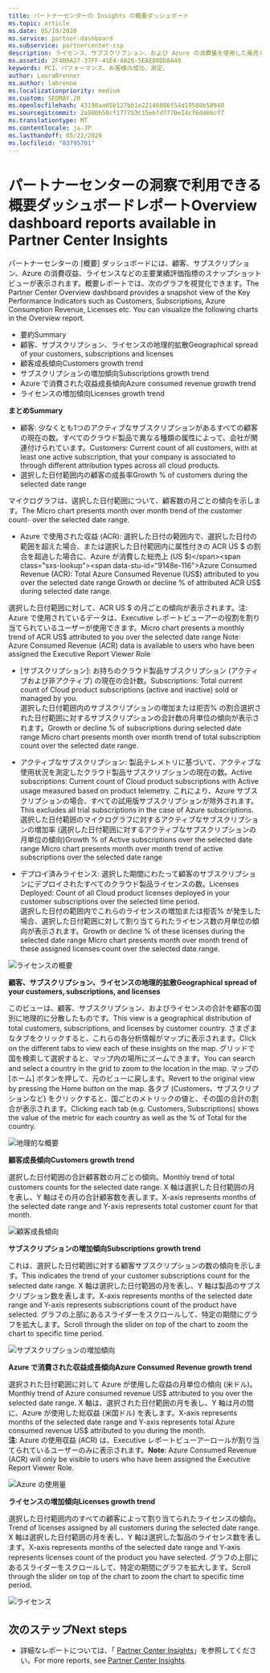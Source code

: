 ```yaml
---
title: パートナーセンターの Insights の概要ダッシュボード
ms.topic: article
ms.date: 05/19/2020
ms.service: partner-dashboard
ms.subservice: partnercenter-csp
description: ライセンス、サブスクリプション、および Azure の消費量を使用した販売とデプロイ、顧客の成長、および収益の増加に関するスナップショットをご覧ください。
ms.assetid: 2F4B9A27-37FF-41E4-8A26-5EAE88DD8A49
keywords: PCI、パフォーマンス、お客様の成功、測定、
author: LauraBrenner
ms.author: labrenne
ms.localizationpriority: medium
ms.custom: SEOMAY.20
ms.openlocfilehash: 43198aa65b127bb1e22146006f54d19588b58940
ms.sourcegitcommit: 2a980b50cf177753c15ebfd7770e14cf6d486cf7
ms.translationtype: MT
ms.contentlocale: ja-JP
ms.lasthandoff: 05/22/2020
ms.locfileid: "83795701"
---
```

# <a name="overview-dashboard-reports-available-in-partner-center-insights"></a><span data-ttu-id="9148e-104">パートナーセンターの洞察で利用できる概要ダッシュボードレポート</span><span class="sxs-lookup"><span data-stu-id="9148e-104">Overview dashboard reports available in Partner Center Insights</span></span>
 
<span data-ttu-id="9148e-105">パートナーセンターの [概要] ダッシュボードには、顧客、サブスクリプション、Azure の消費収益、ライセンスなどの主要業績評価指標のスナップショットビューが表示されます。概要レポートでは、次のグラフを視覚化できます。</span><span class="sxs-lookup"><span data-stu-id="9148e-105">The Partner Center Overview dashboard provides a snapshot view of the Key Performance Indicators such as Customers, Subscriptions, Azure Consumption Revenue, Licenses etc. You can visualize the following charts in the Overview report.</span></span> 

- <span data-ttu-id="9148e-106">要約</span><span class="sxs-lookup"><span data-stu-id="9148e-106">Summary</span></span>  
- <span data-ttu-id="9148e-107">顧客、サブスクリプション、ライセンスの地理的拡散</span><span class="sxs-lookup"><span data-stu-id="9148e-107">Geographical spread of your customers, subscriptions and licenses</span></span>  
- <span data-ttu-id="9148e-108">顧客成長傾向</span><span class="sxs-lookup"><span data-stu-id="9148e-108">Customers growth trend</span></span> 
- <span data-ttu-id="9148e-109">サブスクリプションの増加傾向</span><span class="sxs-lookup"><span data-stu-id="9148e-109">Subscriptions growth trend</span></span> 
- <span data-ttu-id="9148e-110">Azure で消費された収益成長傾向</span><span class="sxs-lookup"><span data-stu-id="9148e-110">Azure consumed revenue growth trend</span></span> 
- <span data-ttu-id="9148e-111">ライセンスの増加傾向</span><span class="sxs-lookup"><span data-stu-id="9148e-111">Licenses growth trend</span></span> 

<span data-ttu-id="9148e-112">**まとめ**</span><span class="sxs-lookup"><span data-stu-id="9148e-112">**Summary**</span></span>

- <span data-ttu-id="9148e-113">顧客: 少なくとも1つのアクティブなサブスクリプションがあるすべての顧客の現在の数。すべてのクラウド製品で異なる種類の属性によって、会社が関連付けられています。</span><span class="sxs-lookup"><span data-stu-id="9148e-113">Customers: Current count of all customers, with at least one active subscription, that your company is associated to through different attribution types across all cloud products.</span></span> 
- <span data-ttu-id="9148e-114">選択した日付範囲内の顧客の成長率</span><span class="sxs-lookup"><span data-stu-id="9148e-114">Growth % of customers during the selected date range</span></span> 

<span data-ttu-id="9148e-115">マイクログラフは、選択した日付範囲について、顧客数の月ごとの傾向を示します。</span><span class="sxs-lookup"><span data-stu-id="9148e-115">The Micro chart presents month over month trend of the customer count-  over the selected date range.</span></span> 

 
- <span data-ttu-id="9148e-116">Azure で使用された収益 (ACR): 選択した日付の範囲内で、選択した日付の範囲を超えた場合、または選択した日付範囲内に属性付きの ACR US $ の割合を超過した場合に、Azure が消費した総売上 (US $)</span><span class="sxs-lookup"><span data-stu-id="9148e-116">Azure Consumed Revenue (ACR): Total Azure Consumed Revenue (US$) attributed to you over the selected date range Growth or decline % of attributed ACR US$ during selected date range.</span></span>

<span data-ttu-id="9148e-117">選択した日付範囲に対して、ACR US $ の月ごとの傾向が表示されます。注: Azure で使用されているデータは、Executive レポートビューアーの役割を割り当てられているユーザーが使用できます。</span><span class="sxs-lookup"><span data-stu-id="9148e-117">Micro chart presents a monthly trend of ACR US$ attributed to you over the selected date range Note: Azure Consumed Revenue (ACR) data is available to users who have been assigned the Executive Report Viewer Role</span></span> 
 
- <span data-ttu-id="9148e-118">[サブスクリプション]: お持ちのクラウド製品サブスクリプション (アクティブおよび非アクティブ) の現在の合計数。</span><span class="sxs-lookup"><span data-stu-id="9148e-118">Subscriptions: Total current count of Cloud product subscriptions (active and inactive) sold or managed by you.</span></span>  
<span data-ttu-id="9148e-119">選択した日付範囲内のサブスクリプションの増加または拒否% の割合選択された日付範囲に対するサブスクリプションの合計数の月単位の傾向が表示されます。</span><span class="sxs-lookup"><span data-stu-id="9148e-119">Growth or decline % of subscriptions during selected date range Micro chart presents month over month trend of total subscription count over the selected date range.</span></span> 
 
- <span data-ttu-id="9148e-120">アクティブなサブスクリプション: 製品テレメトリに基づいて、アクティブな使用状況を測定したクラウド製品サブスクリプションの現在の数。</span><span class="sxs-lookup"><span data-stu-id="9148e-120">Active subscriptions: Current count of Cloud product subscriptions with Active usage measured based on product telemetry.</span></span> <span data-ttu-id="9148e-121">これにより、Azure サブスクリプションの場合、すべての試用版サブスクリプションが除外されます。</span><span class="sxs-lookup"><span data-stu-id="9148e-121">This excludes all trial subscriptions in the case of Azure subscriptions.</span></span>  
<span data-ttu-id="9148e-122">選択した日付範囲のマイクログラフに対するアクティブなサブスクリプションの増加率 (選択した日付範囲に対するアクティブなサブスクリプションの月単位の傾向)</span><span class="sxs-lookup"><span data-stu-id="9148e-122">Growth % of Active subscriptions over the selected date range Micro chart presents month over month trend of active subscriptions over the selected date range</span></span> 
 
- <span data-ttu-id="9148e-123">デプロイ済みライセンス: 選択した期間にわたって顧客のサブスクリプションにデプロイされたすべてのクラウド製品ライセンスの数。</span><span class="sxs-lookup"><span data-stu-id="9148e-123">Licenses Deployed: Count of all Cloud product licenses deployed in your customer subscriptions over the selected time period.</span></span>  
<span data-ttu-id="9148e-124">選択した日付の範囲内でこれらのライセンスの増加または拒否% が発生した場合、選択した日付範囲に対して割り当てられたライセンス数の月単位の傾向が表示されます。</span><span class="sxs-lookup"><span data-stu-id="9148e-124">Growth or decline % of these licenses during the selected date range Micro chart presents month over month trend of these assigned licenses count over the selected date range.</span></span>

![ライセンスの概要](images/pci/summary.png)

<span data-ttu-id="9148e-126">**顧客、サブスクリプション、ライセンスの地理的拡散**</span><span class="sxs-lookup"><span data-stu-id="9148e-126">**Geographical spread of your customers, subscriptions, and licenses**</span></span> 

<span data-ttu-id="9148e-127">このビューは、顧客、サブスクリプション、およびライセンスの合計を顧客の国別に地理的に分散したものです。</span><span class="sxs-lookup"><span data-stu-id="9148e-127">This view is a geographical distribution of total customers, subscriptions, and licenses by customer country.</span></span> <span data-ttu-id="9148e-128">さまざまなタブをクリックすると、これらの各分析情報がマップに表示されます。</span><span class="sxs-lookup"><span data-stu-id="9148e-128">Click on the different tabs to view each of these insights on the map.</span></span> <span data-ttu-id="9148e-129">グリッドで国を検索して選択すると、マップ内の場所にズームできます。</span><span class="sxs-lookup"><span data-stu-id="9148e-129">You can search and select a country in the grid to zoom to the location in the map.</span></span> <span data-ttu-id="9148e-130">マップの [ホーム] ボタンを押して、元のビューに戻します。</span><span class="sxs-lookup"><span data-stu-id="9148e-130">Revert to the original view by pressing the Home button on the map.</span></span> <span data-ttu-id="9148e-131">各タブ (Customers、サブスクリプションなど) をクリックすると、国ごとのメトリックの値と、その国の合計の割合が表示されます。</span><span class="sxs-lookup"><span data-stu-id="9148e-131">Clicking each tab (e.g. Customers, Subscriptions) shows the value of the metric for each country as well as the % of Total for the country.</span></span>  

![地理的な概要](images/pci/geosummary.png)

<span data-ttu-id="9148e-133">**顧客成長傾向**</span><span class="sxs-lookup"><span data-stu-id="9148e-133">**Customers growth trend**</span></span>

<span data-ttu-id="9148e-134">選択した日付範囲の合計顧客数の月ごとの傾向。</span><span class="sxs-lookup"><span data-stu-id="9148e-134">Monthly trend of total customers counts for the selected date range.</span></span> <span data-ttu-id="9148e-135">X 軸は選択した日付範囲の月を表し、Y 軸はその月の合計顧客数を表します。</span><span class="sxs-lookup"><span data-stu-id="9148e-135">X-axis represents months of the selected date range and Y-axis represents total customer count for that month.</span></span> 

![顧客成長傾向](images/pci/customergrowth.png)

<span data-ttu-id="9148e-137">**サブスクリプションの増加傾向**</span><span class="sxs-lookup"><span data-stu-id="9148e-137">**Subscriptions growth trend**</span></span>

<span data-ttu-id="9148e-138">これは、選択した日付範囲に対する顧客サブスクリプションの数の傾向を示します。</span><span class="sxs-lookup"><span data-stu-id="9148e-138">This indicates the trend of your customer subscriptions count for the selected date range.</span></span> <span data-ttu-id="9148e-139">X 軸は選択した日付範囲の月を表し、Y 軸は製品のサブスクリプション数を表します。</span><span class="sxs-lookup"><span data-stu-id="9148e-139">X-axis represents months of the selected date range and Y-axis represents subscriptions count of the product have selected.</span></span> <span data-ttu-id="9148e-140">グラフの上部にあるスライダーをスクロールして、特定の期間にグラフを拡大します。</span><span class="sxs-lookup"><span data-stu-id="9148e-140">Scroll through the slider on top of the chart to zoom the chart to specific time period.</span></span> 

![サブスクリプションの増加傾向](images/pci/subscriptiongrowth.png)

<span data-ttu-id="9148e-142">**Azure で消費された収益成長傾向**</span><span class="sxs-lookup"><span data-stu-id="9148e-142">**Azure Consumed Revenue growth trend**</span></span>

<span data-ttu-id="9148e-143">選択された日付範囲に対して Azure が使用した収益の月単位の傾向 (米ドル)。</span><span class="sxs-lookup"><span data-stu-id="9148e-143">Monthly trend of Azure consumed revenue US$ attributed to you over the selected date range.</span></span> <span data-ttu-id="9148e-144">X 軸は、選択された日付範囲の月を表し、Y 軸は月の間に、Azure が使用した総収益 (米国ドル) を表します。</span><span class="sxs-lookup"><span data-stu-id="9148e-144">X-axis represents months of the selected date range and Y-axis represents total Azure consumed revenue US$ attributed to you during the month.</span></span>   
<span data-ttu-id="9148e-145">**注**: Azure の使用収益 (ACR) は、Executive レポートビューアーロールが割り当てられているユーザーのみに表示されます。</span><span class="sxs-lookup"><span data-stu-id="9148e-145">**Note**: Azure Consumed Revenue (ACR) will only be visible to users who have been assigned the Executive Report Viewer Role.</span></span> 

![Azure の使用量](images/pci/azureconsumed.png)

<span data-ttu-id="9148e-147">**ライセンスの増加傾向**</span><span class="sxs-lookup"><span data-stu-id="9148e-147">**Licenses growth trend**</span></span>
 
<span data-ttu-id="9148e-148">選択した日付範囲内のすべての顧客によって割り当てられたライセンスの傾向。</span><span class="sxs-lookup"><span data-stu-id="9148e-148">Trend of licenses assigned by all customers during the selected date range.</span></span> <span data-ttu-id="9148e-149">X 軸は選択した日付範囲の月を表し、Y 軸は選択した製品のライセンス数を表します。</span><span class="sxs-lookup"><span data-stu-id="9148e-149">X-axis represents months of the selected date range and Y-axis represents licenses count of the product you have selected.</span></span> <span data-ttu-id="9148e-150">グラフの上部にあるスライダーをスクロールして、特定の期間にグラフを拡大します。</span><span class="sxs-lookup"><span data-stu-id="9148e-150">Scroll through the slider on top of the chart to zoom the chart to specific time period.</span></span>  

![ライセンス](images/pci/licensesgrowth.png)

## <a name="next-steps"></a><span data-ttu-id="9148e-152">次のステップ</span><span class="sxs-lookup"><span data-stu-id="9148e-152">Next steps</span></span>

- <span data-ttu-id="9148e-153">詳細なレポートについては、「 [Partner Center Insights](partner-center-insights.md)」を参照してください。</span><span class="sxs-lookup"><span data-stu-id="9148e-153">For more reports, see [Partner Center Insights](partner-center-insights.md).</span></span>
